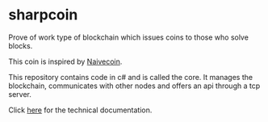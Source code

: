 # sharpcoin
Prove of work type of blockchain which issues coins to those who solve blocks.

This coin is inspired by [Naivecoin](https://github.com/conradoqg/naivecoin).

This repository contains code in c# and is called the core. It manages the blockchain, communicates with other nodes and offers an api through a tcp server.

Click [here](https://sharpcoin.gitbook.io/core) for the technical documentation.
